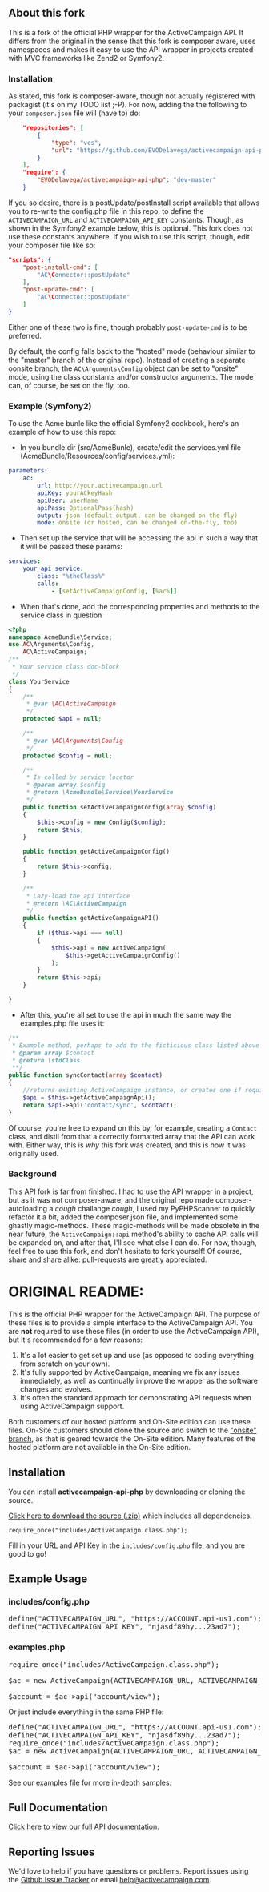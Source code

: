 ## About this fork

This is a fork of the official PHP wrapper for the ActiveCampaign API. It differs from the original in the sense that this fork is composer aware, uses namespaces and makes it easy to use the API wrapper in projects created with MVC frameworks like Zend2 or Symfony2.

### Installation
As stated, this fork is composer-aware, though not actually registered with packagist (it's on my TODO list ;-P).
For now, adding the the following to your `composer.json` file will (have to) do:

```json
    "repositories": [
        {
            "type": "vcs",
            "url": "https://github.com/EVODelavega/activecampaign-api-php.git"
        }
    ],
    "require": {
        "EVODelavega/activecampaign-api-php": "dev-master"
    }
```

If you so desire, there is a postUpdate/postInstall script available that allows you to re-write the config.php file in this repo, to define the `ACTIVECAMPAIGN_URL` and `ACTIVECAMPAIGN_API_KEY` constants.
Though, as shown in the Symfony2 example below, this is optional. This fork does not use these constants anywhere.
If you wish to use this script, though, edit your composer file like so:

```json
"scripts": {
    "post-install-cmd": [
        "AC\Connector::postUpdate"
    ],
    "post-update-cmd": [
        "AC\Connector::postUpdate"
    ]
}
```
Either one of these two is fine, though probably `post-update-cmd` is to be preferred.

By default, the config falls back to the "hosted" mode (behaviour similar to the "master" branch of the original repo). Instead of creating a separate oonsite branch, the `AC\Arguments\Config` object can be set to "onsite" mode, using the class constants and/or constructor arguments.
The mode can, of course, be set on the fly, too.

### Example (Symfony2)
To use the Acme bunle like the official Symfony2 cookbook, here's an example of how to use this repo:

- In you bundle dir (src/AcmeBunle), create/edit the services.yml file (AcmeBundle/Resources/config/services.yml):

```yml
parameters:
    ac:
        url: http://your.activecampaign.url
        apiKey: yourACkeyHash
        apiUser: userName
        apiPass: OptionalPass(hash)
        output: json (default output, can be changed on the fly)
        mode: onsite (or hosted, can be changed on-the-fly, too)
```

- Then set up the service that will be accessing the api in such a way that it will be passed these params:

```yml
services:
    your_api_service:
        class: "%theClass%"
        calls:
            - [setActiveCampaignConfig, [%ac%]]
```

- When that's done, add the corresponding properties and methods to the service class in question

```php
<?php
namespace AcmeBundle\Service;
use AC\Arguments\Config,
    AC\ActiveCampaign;
/**
 * Your service class doc-block
 */
class YourService
{
    /**
     * @var \AC\ActiveCampaign
     */
    protected $api = null;

    /**
     * @var \AC\Arguments\Config
     */
    protected $config = null;

    /**
     * Is called by service locator
     * @param array $config
     * @return \AcmeBundle\Service\YourService
     */
    public function setActiveCampaignConfig(array $config)
    {
        $this->config = new Config($config);
        return $this;
    }

    public function getActiveCampaignConfig()
    {
        return $this->config;
    }

    /**
     * Lazy-load the api interface
     * @return \AC\ActiveCampaign
     */
    public function getActiveCampaignAPI()
    {
        if ($this->api === null)
        {
            $this->api = new ActiveCampaign(
                $this->getActiveCampaignConfig()
            );
        }
        return $this->api;
    }

}
```
- After this, you're all set to use the api in much the same way the examples.php file uses it:

```php
/**
 * Example method, perhaps to add to the ficticious class listed above
 * @param array $contact
 * @return \stdClass
 **/
public function syncContact(array $contact)
{
    //returns existing ActiveCampaign instance, or creates one if required
    $api = $this->getActiveCampaignApi();
    return $api->api('contact/sync', $contact);
}
```
Of course, you're free to expand on this by, for example, creating a `Contact` class, and distil from that a correctly formatted array that the API can work with.
Either way, this is _why_ this fork was created, and this is how it was originally used.

### Background
This API fork is far from finished. I had to use the API wrapper in a project, but as it was not composer-aware, and the original repo made composer-autoloading a *cough* challange *cough*, I used my PyPHPScanner to quickly refactor it a bit, added the composer.json file, and implemented some ghastly magic-methods.
These magic-methods will be made obsolete in the near future, the `ActiveCampaign::api` method's ability to cache API calls will be expanded on, and after that, I'll see what else I can do. For now, though, feel free to use this fork, and don't hesitate to fork yourself!
Of course, share and share alike: pull-requests are greatly appreciated.


# ORIGINAL README:

This is the official PHP wrapper for the ActiveCampaign API. The purpose of these files is to provide a simple interface to the ActiveCampaign API. You are **not** required to use these files (in order to use the ActiveCampaign API), but it's recommended for a few reasons:

1. It's a lot easier to get set up and use (as opposed to coding everything from scratch on your own).
2. It's fully supported by ActiveCampaign, meaning we fix any issues immediately, as well as continually improve the wrapper as the software changes and evolves.
3. It's often the standard approach for demonstrating API requests when using ActiveCampaign support.

Both customers of our hosted platform and On-Site edition can use these files. On-Site customers should clone the source and switch to the <a href="https://github.com/ActiveCampaign/activecampaign-api-php/tree/onsite">"onsite" branch</a>, as that is geared towards the On-Site edition. Many features of the hosted platform are not available in the On-Site edition.

## Installation

You can install **activecampaign-api-php** by downloading or cloning the source.

[Click here to download the source (.zip)](https://github.com/ActiveCampaign/activecampaign-api-php/zipball/master) which includes all dependencies.

`require_once("includes/ActiveCampaign.class.php");`

Fill in your URL and API Key in the `includes/config.php` file, and you are good to go!

## Example Usage

### includes/config.php

<pre>
define("ACTIVECAMPAIGN_URL", "https://ACCOUNT.api-us1.com");
define("ACTIVECAMPAIGN_API_KEY", "njasdf89hy...23ad7");
</pre>

### examples.php

<pre>
require_once("includes/ActiveCampaign.class.php");

$ac = new ActiveCampaign(ACTIVECAMPAIGN_URL, ACTIVECAMPAIGN_API_KEY);

$account = $ac->api("account/view");
</pre>

Or just include everything in the same PHP file:

<pre>
define("ACTIVECAMPAIGN_URL", "https://ACCOUNT.api-us1.com");
define("ACTIVECAMPAIGN_API_KEY", "njasdf89hy...23ad7");
require_once("includes/ActiveCampaign.class.php");
$ac = new ActiveCampaign(ACTIVECAMPAIGN_URL, ACTIVECAMPAIGN_API_KEY);

$account = $ac->api("account/view");
</pre>

See our [examples file](https://github.com/ActiveCampaign/activecampaign-api-php/blob/master/examples.php) for more in-depth samples.

## Full Documentation

[Click here to view our full API documentation.](http://activecampaign.com/api)

## Reporting Issues

We'd love to help if you have questions or problems. Report issues using the [Github Issue Tracker](https://github.com/ActiveCampaign/activecampaign-api-php/issues) or email help@activecampaign.com.
